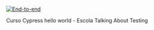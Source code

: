 [![End-to-end](https://github.com/AnaGMendesPedroso/cypress-hello-word/actions/workflows/cypress.yml/badge.svg)](https://github.com/AnaGMendesPedroso/cypress-hello-word/actions/workflows/cypress.yml)

Curso Cypress hello world - Escola Talking About Testing
